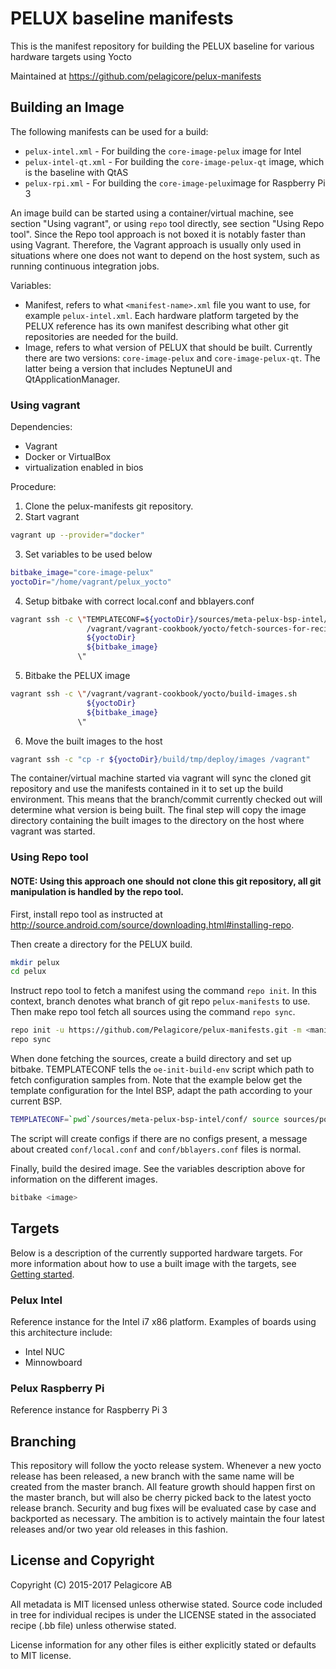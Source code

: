 PELUX baseline manifests
=========================
This is the manifest repository for building the PELUX baseline for various hardware targets using Yocto

Maintained at https://github.com/pelagicore/pelux-manifests

Building an Image
-----------------

The following manifests can be used for a build:

* `pelux-intel.xml` - For building the `core-image-pelux` image for Intel
* `pelux-intel-qt.xml` - For building the `core-image-pelux-qt` image, which is the baseline with QtAS
* `pelux-rpi.xml` - For building the `core-image-pelux`image for Raspberry Pi 3

An image build can be started using a container/virtual machine, see section "Using vagrant", or using `repo` tool directly, see section "Using Repo tool". Since the Repo tool approach is not boxed it is notably faster than using Vagrant. Therefore, the Vagrant approach is usually only used in situations where one does not want to depend on the host system, such as running continuous integration jobs.


Variables:

* Manifest, refers to what `<manifest-name>.xml` file you want to use, for example `pelux-intel.xml`. Each hardware platform targeted by the PELUX reference has its own manifest describing what other git repositories are needed for the build.
* Image, refers to what version of PELUX that should be built. Currently there are two versions: `core-image-pelux` and `core-image-pelux-qt`. The latter being a version that includes NeptuneUI and QtApplicationManager.

### Using vagrant

Dependencies:

* Vagrant
* Docker or VirtualBox
* virtualization enabled in bios

Procedure:

1. Clone the pelux-manifests git repository.
2. Start vagrant
```bash
vagrant up --provider="docker"
```
3. Set variables to be used below
```bash
bitbake_image="core-image-pelux"
yoctoDir="/home/vagrant/pelux_yocto"
```
4. Setup bitbake with correct local.conf and bblayers.conf
```bash
vagrant ssh -c \"TEMPLATECONF=${yoctoDir}/sources/meta-pelux-bsp-intel/conf
                 /vagrant/vagrant-cookbook/yocto/fetch-sources-for-recipes.sh
                 ${yoctoDir}
                 ${bitbake_image}
               \"
```
5. Bitbake the PELUX image
```bash
vagrant ssh -c \"/vagrant/vagrant-cookbook/yocto/build-images.sh
                 ${yoctoDir}
                 ${bitbake_image}
               \"
```
6. Move the built images to the host
```bash
vagrant ssh -c "cp -r ${yoctoDir}/build/tmp/deploy/images /vagrant"
```

The container/virtual machine started via vagrant will sync the cloned git repository and use the manifests contained in it to set up the build environment. This means that the branch/commit currently checked out will determine what version is being built. The final step will copy the image directory containing the built images to the directory on the host where vagrant was started.

### Using Repo tool

#### NOTE: Using this approach one should not clone this git repository, all git manipulation is handled by the repo tool.

First, install repo tool as instructed at http://source.android.com/source/downloading.html#installing-repo.

Then create a directory for the PELUX build.
```bash
mkdir pelux
cd pelux
```

Instruct repo tool to fetch a manifest using the command `repo init`. In this context, branch denotes what
branch of git repo `pelux-manifests` to use. Then make repo tool fetch all sources using the command `repo sync`.
```bash
repo init -u https://github.com/Pelagicore/pelux-manifests.git -m <manifest> -b <branch>
repo sync
```

When done fetching the sources, create a build directory and set up bitbake. TEMPLATECONF tells the
`oe-init-build-env` script which path to fetch configuration samples from. Note that the example below
get the template configuration for the Intel BSP, adapt the path according to your current BSP.
```bash
TEMPLATECONF=`pwd`/sources/meta-pelux-bsp-intel/conf/ source sources/poky/oe-init-build-env build
```

The script will create configs if there are no configs present, a message about created `conf/local.conf`
and `conf/bblayers.conf` files is normal.


Finally, build the desired image. See the variables description above for information on the different images.
```bash
bitbake <image>
```

Targets
-------
Below is a description of the currently supported hardware targets. For more information about
how to use a built image with the targets, see [Getting started](getting-started.md).

### Pelux Intel
Reference instance for the Intel i7 x86 platform. Examples of boards using this architecture include:

* Intel NUC
* Minnowboard

### Pelux Raspberry Pi
Reference instance for Raspberry Pi 3

Branching
---------
This repository will follow the yocto release system. Whenever a new yocto
release has been released, a new branch with the same name will be created
from the master branch.
All feature growth should happen first on the master branch, but will also be
cherry picked back to the latest yocto release branch. Security and bug fixes
will be evaluated case by case and backported as necessary. The ambition is to
actively maintain the four latest releases and/or two year old releases in
this fashion.

License and Copyright
---------------------
Copyright (C) 2015-2017 Pelagicore AB

All metadata is MIT licensed unless otherwise stated. Source code included
in tree for individual recipes is under the LICENSE stated in the associated
recipe (.bb file) unless otherwise stated.

License information for any other files is either explicitly stated
or defaults to MIT license.

